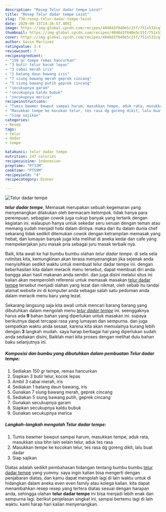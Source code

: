 ```yaml
---
description: "Resep Telur dadar tempe Lezat"
title: "Resep Telur dadar tempe Lezat"
slug: 738-resep-telur-dadar-tempe-lezat
date: 2020-09-15T14:36:57.405Z
image: https://img-global.cpcdn.com/recipes/4048d3f040e5c15f/751x532cq70/telur-dadar-tempe-foto-resep-utama.jpg
thumbnail: https://img-global.cpcdn.com/recipes/4048d3f040e5c15f/751x532cq70/telur-dadar-tempe-foto-resep-utama.jpg
cover: https://img-global.cpcdn.com/recipes/4048d3f040e5c15f/751x532cq70/telur-dadar-tempe-foto-resep-utama.jpg
author: Gavin Martinez
ratingvalue: 3.4
reviewcount: 7
recipeingredient:
- "150 gr tempe remas hancurkan"
- "3 butir telur kocok lepas"
- "3 cabai merah iris"
- "1 batang daun bawang iris"
- "7 siung bawang merah geprek cincang"
- "5 siung bawang putih geprek cincang"
- "secukupnya garam"
- "secukupnya kaldu bubuk"
- "secukupnya merica"
recipeinstructions:
- "Tumis bawmer bawput sampai harum, masukkan tempe, aduk rata, masukkan sisa bhn lain selain telur, aduk tes rasa"
- "Masukkan tempe ke kocokan telur, tes rasa dg goreng dikit, lalu buat dadar"
- "Siap sajikan"
categories:
- Resep
tags:
- telur
- dadar
- tempe

katakunci: telur dadar tempe 
nutrition: 247 calories
recipecuisine: Indonesian
preptime: "PT32M"
cooktime: "PT59M"
recipeyield: "4"
recipecategory: Dinner

---
```



![Telur dadar tempe](https://img-global.cpcdn.com/recipes/4048d3f040e5c15f/751x532cq70/telur-dadar-tempe-foto-resep-utama.jpg)

<b><i>telur dadar tempe</i></b>, Memasak merupakan sebuah kegemaran yang menyenangkan dilakukan oleh bermacam kelompok. tidak hanya para perempuan, sebagian cowok juga cukup banyak yang tertarik dengan kegiatan ini. walaupun hanya untuk sekedar seru seruan dengan teman atau memang sudah menjadi hobi dalam dirinya. maka dari itu dalam dunia chef sekarang tidak sedikit ditemukan cowok dengan ketrampilan memasak yang hebat, dan lumayan banyak juga kita melihat di aneka kedai dan cafe yang mempekerjakan juru masak pria sebagai juru masak terbaik nya.

Baik, kita awali ke hal bumbu bumbu olahan <i>telur dadar tempe</i>. di sela sela rutinitas kita, kemungkinan akan terasa menyenangkan jika sejenak anda menyisihkan sedikit waktu untuk membuat telur dadar tempe ini. dengan keberhasilan kita dalam meracik menu tersebut, dapat membuat diri anda bangga akan hasil makanan anda sendiri. dan juga disini melalui situs ini kalian akan memperoleh referensi untuk memasak masakan <u>telur dadar tempe</u> tersebut menjadi olahan yang lezat dan nikmat, oleh sebab itu tandai alamat website ini di komputer anda sebagai salah satu pedoman anda dalam meracik menu baru yang lezat.




Sekarang langsung saja kita awali untuk mencari barang barang yang dibutuhkan dalam mengolah menu <u><i>telur dadar tempe</i></u> ini. seenggaknya harus ada <b>9</b> bahan bahan yang diperlukan untuk masakan ini. supaya berikutnya dapat tercapai rasa yang lumayan dan sempurna. dan juga sempatkan waktu anda sesaat, karena kita akan memulainya kurang lebih dengan <b>3</b> langkah mudah. saya harap berbagai hal yang diperlukan sudah anda sediakan disini, Baiklah mari kita proses dengan melihat dulu bahan baku selanjutnya ini.

<!--inarticleads1-->

##### Komposisi dan bumbu yang dibutuhkan dalam pembuatan Telur dadar tempe:

1. Sediakan 150 gr tempe, remas hancurkan
1. Siapkan 3 butir telur, kocok lepas
1. Ambil 3 cabai merah, iris
1. Sediakan 1 batang daun bawang, iris
1. Gunakan 7 siung bawang merah, geprek cincang
1. Sediakan 5 siung bawang putih, geprek cincang
1. Gunakan secukupnya garam
1. Siapkan secukupnya kaldu bubuk
1. Gunakan secukupnya merica




<!--inarticleads2-->

##### Langkah-langkah mengolah Telur dadar tempe:

1. Tumis bawmer bawput sampai harum, masukkan tempe, aduk rata, masukkan sisa bhn lain selain telur, aduk tes rasa
1. Masukkan tempe ke kocokan telur, tes rasa dg goreng dikit, lalu buat dadar
1. Siap sajikan




Diatas adalah sedikit pembahasan hidangan tentang bumbu bumbu <u>telur dadar tempe</u> yang yummy. saya ingin kalian bisa mengerti dengan penjabaran diatas, dan kamu dapat mengolah lagi di lain waktu untuk di hidangkan dalam aneka even even family atau kolega kalian. kita dapat menambahkan resep resep yang tertera diatas sesuai dengan harapan anda, sehingga olahan <b>telur dadar tempe</b> ini bisa menjadi lebih enak dan sempurna lagi. berikut penjelasan singkat ini, sampai bertemu lagi di lain waktu. kami harap hari kalian menyenangkan.
